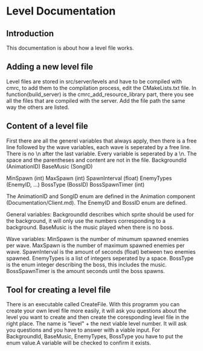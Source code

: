 # Level Documentation

## Introduction
This documentation is about how a level file works. 

## Adding a new level file
Level files are stored in src/server/levels and have to be compiled with cmrc, to add them to the compilation process, edit the CMakeLists.txt file. In function(build_server) is the cmrc_add_resource_library part, there you see all the files that are compiled with the server. Add the file path the same way the others are listed.

## Content of a level file
First there are all the generel variables that always apply, then there is a free line followed by the wave variables, each wave is seperated by a free line. There is no \n after the last variable.
Every variable is seperated by a \n.
The space and the parentheses and content are not in the file.
BackgroundId (AnimationID)
BaseMusic (SongID)

MinSpawn (int)
MaxSpawn (int)
SpawnInterval (float)
EnemyTypes (EnemyID, ...)
BossType (BossID)
BossSpawnTimer (int)


The AnimationID and SongID enum are defined in the Animation component (Documentation/Client.md).
The EnemyID and BossID enum are defined.

General variables:
BackgroundId describes which sprite should be used for the background, it will only use the numbers corresponding to a background.
BaseMusic is the music played when there is no boss.

Wave variables:
MinSpawn is the number of minumum spawned enemies per wave.
MaxSpawn is the number of maximum spawned enemies per wave.
SpawnInterval is the amount of seconds (float) between two enemies spawned.
EnemyTypes is a list of integers seperated by a space.
BossType is the enum integer describing the boss, this includes the music.
BossSpawnTimer is the amount seconds until the boss spawns.

<!-- ## Implemented Enemys and Bosses -->

## Tool for creating a level file
There is an executable called CreateFile. With this programm you can create your own level file more easily, it will ask you questions about the level you want to create and then create the coresponding level file in the right place. The name is "level" + the next viable level number.
It will ask you questions and you have to answer with a viable input.
For BackgroundId, BaseMusic, EnemyTypes, BossType you have to put the enum value.A variable will be checked to confirm it exists.